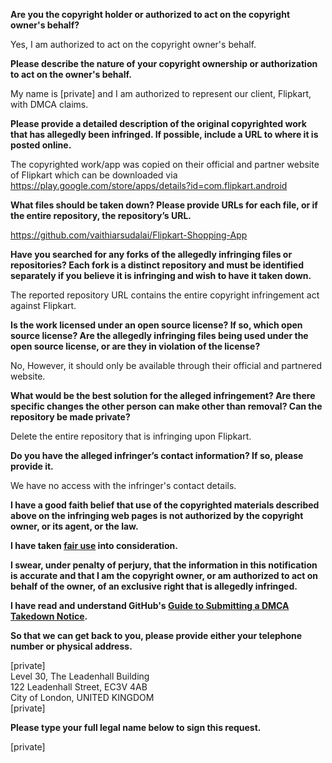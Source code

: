 **Are you the copyright holder or authorized to act on the copyright owner's behalf?**

Yes, I am authorized to act on the copyright owner's behalf.  

**Please describe the nature of your copyright ownership or authorization to act on the owner's behalf.**

My name is [private] and I am authorized to represent our client, Flipkart, with DMCA claims.  

**Please provide a detailed description of the original copyrighted work that has allegedly been infringed. If possible, include a URL to where it is posted online.**

The copyrighted work/app was copied on their official and partner website of Flipkart which can be downloaded via https://play.google.com/store/apps/details?id=com.flipkart.android  

**What files should be taken down? Please provide URLs for each file, or if the entire repository, the repository’s URL.**

https://github.com/vaithiarsudalai/Flipkart-Shopping-App  

**Have you searched for any forks of the allegedly infringing files or repositories? Each fork is a distinct repository and must be identified separately if you believe it is infringing and wish to have it taken down.**

The reported repository URL contains the entire copyright infringement act against Flipkart.  

**Is the work licensed under an open source license? If so, which open source license? Are the allegedly infringing files being used under the open source license, or are they in violation of the license?**

No, However, it should only be available through their official and partnered website.  

**What would be the best solution for the alleged infringement? Are there specific changes the other person can make other than removal? Can the repository be made private?**

Delete the entire repository that is infringing upon Flipkart.  

**Do you have the alleged infringer’s contact information? If so, please provide it.**

We have no access with the infringer's contact details.  

**I have a good faith belief that use of the copyrighted materials described above on the infringing web pages is not authorized by the copyright owner, or its agent, or the law.**

**I have taken <a href="https://www.lumendatabase.org/topics/22">fair use</a> into consideration.**

**I swear, under penalty of perjury, that the information in this notification is accurate and that I am the copyright owner, or am authorized to act on behalf of the owner, of an exclusive right that is allegedly infringed.**

**I have read and understand GitHub's <a href="https://help.github.com/articles/guide-to-submitting-a-dmca-takedown-notice/">Guide to Submitting a DMCA Takedown Notice</a>.**

**So that we can get back to you, please provide either your telephone number or physical address.**

[private]  
Level 30, The Leadenhall Building  
122 Leadenhall Street, EC3V 4AB  
City of London, UNITED KINGDOM  
[private]  

**Please type your full legal name below to sign this request.**

[private]  
